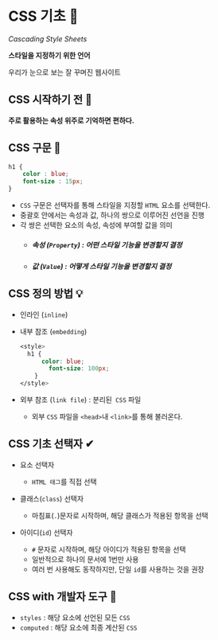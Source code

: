 # CSS 기초 🌱

*Cascading Style Sheets*

**스타일을 지정하기 위한 언어**

우리가 눈으로 보는 잘 꾸며진 웹사이트



## CSS 시작하기 전 📖

**주로 활용하는 속성 위주로 기억하면 편하다.**



## CSS 구문 📝

```css
h1 {
    color : blue;
    font-size : 15px;
}
```

- `CSS` 구문은 선택자를 통해 스타일을 지정할 `HTML` 요소를 선택한다.
- 중괄호 안에서는 속성과 값, 하나의 쌍으로 이루어진 선언을 진행
- 각 쌍은 선택한 요소의 속성, 속성에 부여할 값을 의미 
  - ##### 속성 (`Property`) : 어떤 스타일 기능을 변경할지 결정 
  - ##### 값 (`Value`) : 어떻게 스타일 기능을 변경할지 결정



## CSS 정의 방법 💡

- 인라인 (`inline`)  

- 내부 참조 (`embedding`)

  ```css
  <style>
  	h1 {
      	color: blue;
          font-size: 100px;
      }
  </style>
  ```

  

- 외부 참조 (`link file`) : 분리된` CSS` 파일

  - 외부 `CSS` 파일을 `<head>`내 `<link>`를 통해 불러온다.



## CSS 기초 선택자 ✔

- 요소 선택자 

  - `HTML 태그`를 직접 선택 

  

- 클래스(`class`) 선택자

  - 마침표(`.`)문자로 시작하며, 해당 클래스가 적용된 항목을 선택

  

- 아이디(`id`) 선택자 

  - `#` 문자로 시작하며, 해당 아이디가 적용된 항목을 선택
  - 일반적으로 하나의 문서에 1번만 사용 
  - 여러 번 사용해도 동작하지만, 단일 `id`를 사용하는 것을 권장



## CSS with 개발자 도구 🔨

- `styles` : 해당 요소에 선언된 모든 `CSS `
- `computed` : 해당 요소에 최종 계산된 `CSS`













